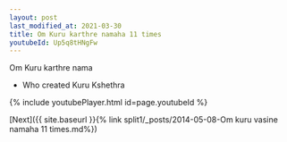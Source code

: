```yaml
---
layout: post
last_modified_at: 2021-03-30
title: Om Kuru karthre namaha 11 times
youtubeId: Up5q8tHNgFw
---
```

 
 
Om Kuru karthre nama 
 
 -  Who created Kuru Kshethra 
 
  
 
  
 
 
 
 
 
 


{% include youtubePlayer.html id=page.youtubeId %}
 
[Next]({{ site.baseurl }}{% link  split1/_posts/2014-05-08-Om kuru vasine namaha 11 times.md%})
 
